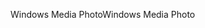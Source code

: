 <span data-ttu-id="b95d5-101">Windows Media Photo</span><span class="sxs-lookup"><span data-stu-id="b95d5-101">Windows Media Photo</span></span>
